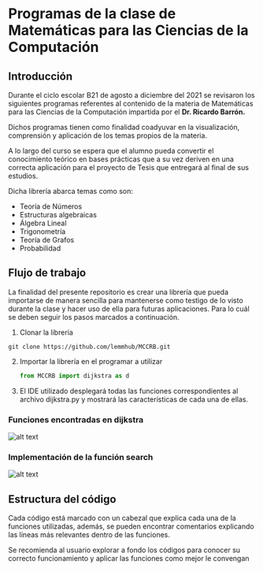 
# Programas de la clase de Matemáticas para las Ciencias de la Computación

## Introducción
Durante el ciclo escolar B21 de agosto a diciembre del 2021 se revisaron los siguientes programas referentes al contenido de la materia de Matemáticas para las Ciencias de la Computación impartida por el **Dr. Ricardo Barrón.** 

Dichos programas tienen como finalidad coadyuvar en la visualización, comprensión y aplicación de los temas propios de la materia.

A lo largo del curso se espera que el alumno pueda convertir el conocimiento teórico en bases prácticas que a su vez deriven en una correcta aplicación para el proyecto de Tesis que entregará al final de sus estudios.

Dicha librería abarca temas como son:

 - Teoría de Números
 - Estructuras algebraicas
 - Álgebra Lineal
 - Trigonometría
 - Teoría de Grafos
 - Probabilidad

## Flujo de trabajo

La finalidad del presente repositorio es crear una librería que pueda importarse de manera sencilla para mantenerse como testigo de lo visto durante la clase y hacer uso de ella para futuras aplicaciones. Para lo cuál se deben seguir los pasos marcados a continuación.

1. Clonar la librería

```
git clone https://github.com/lemmhub/MCCRB.git 
```

2. Importar la librería en el programar a utilizar
	```python
	from MCCRB import dijkstra as d 
	```


3.  El IDE utilizado desplegará todas las funciones correspondientes al archivo dijkstra.py y mostrará las características de cada una de ellas.

### Funciones encontradas en dijkstra
![alt text](https://github.com/[username]/[reponame]/imagesmd/funciones.jpg?raw=true)

### Implementación de la función search
![alt text](https://github.com/[username]/[reponame]/imagesmd/implementacion.jpg?raw=true)



##  Estructura del código
Cada código está marcado con un cabezal que explica cada una de la funciones utilizadas, además, se pueden encontrar comentarios explicando las líneas más relevantes dentro de las funciones.

Se recomienda al usuario explorar a fondo los códigos para conocer su correcto funcionamiento y aplicar las funciones como mejor le convengan